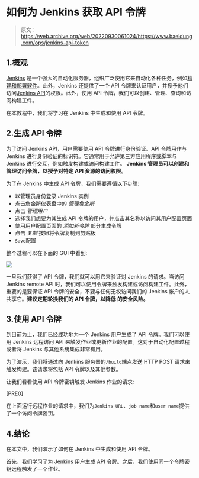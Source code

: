# 如何为 Jenkins 获取 API 令牌

> 原文：<https://web.archive.org/web/20220930061024/https://www.baeldung.com/ops/jenkins-api-token>

## 1.概观

[Jenkins](/web/20221229072807/https://www.baeldung.com/linux/jenkins-install-run) 是一个强大的自动化服务器，组织广泛使用它来自动化各种任务，例如[构建和部署软件](/web/20221229072807/https://www.baeldung.com/category/devops)。此外，Jenkins 还提供了一个 API 令牌来认证用户，并授予他们访问[Jenkins API](https://web.archive.org/web/20221229072807/https://www.jenkins.io/doc/book/using/remote-access-api/)的权限。此外，使用 API 令牌，我们可以创建、管理、查询和访问构建工件。

在本教程中，我们将学习在 Jenkins 中生成和使用 API 令牌。

## 2.生成 API 令牌

为了访问 Jenkins API，用户需要使用 API 令牌进行身份验证。API 令牌用作与 Jenkins 进行身份验证的标识符。它通常用于允许第三方应用程序或脚本与 Jenkins 进行交互，例如触发构建或访问构建工件。 **Jenkins 管理员可以创建和管理访问令牌，以授予对特定 API 资源的访问权限。**

为了在 Jenkins 中生成 API 令牌，我们需要遵循以下步骤:

*   以管理员身份登录 Jenkins 实例
*   点击詹金斯仪表盘中的 *管理詹金斯*
*   点击 *管理用户*
*   选择我们想要为其生成 API 令牌的用户，并点击其名称以访问其用户配置页面
*   使用用户配置页面的 *添加新令牌* 部分生成令牌
*   点击 *复制* 按钮将令牌复制到剪贴板
*   `Save`配置

整个过程可以在下面的 GUI 中看到:

[![](img/a0f0dd36784de4b78669a10af25bce04.png)](/web/20221229072807/https://www.baeldung.com/wp-content/uploads/2022/12/tokenKey.png)

一旦我们获得了 API 令牌，我们就可以用它来验证对 Jenkins 的请求。当访问 Jenkins remote API 时，我们可以使用令牌来触发构建或访问构建工件。此外，重要的是要保证 API 令牌的安全，不要与任何无权访问我们的 Jenkins 帐户的人共享它。**建议定期轮换我们的 API 令牌，以降低** **的安全风险。**

## 3.使用 API 令牌

到目前为止，我们已经成功地为一个 Jenkins 用户生成了 API 令牌。我们可以使用 Jenkins 远程访问 API 来触发作业或更新作业的配置。这对于自动化配置过程或者将 Jenkins 与其他系统集成非常有用。

为了演示，我们将通过向 Jenkins 服务器的`/build`端点发送 HTTP POST 请求来触发构建。该请求将包括 API 令牌以及其他参数。

让我们看看使用 API 令牌密钥触发 Jenkins 作业的请求:

[PRE0]

在上面运行远程作业的请求中，我们为`Jenkins URL`、`job name`和`user name`提供了一个访问令牌密钥。

## 4.结论

在本文中，我们演示了如何在 Jenkins 中生成和使用 API 令牌。

首先，我们学习了为 Jenkins 用户生成 API 令牌。之后，我们使用同一个令牌密钥远程触发了一个作业。